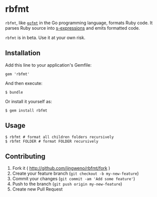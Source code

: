 # rbfmt

`rbfmt`, like [`gofmt`](http://golang.org/cmd/go/#hdr-Run_gofmt_on_package_sources) in the Go programming language, formats Ruby code.
It parses Ruby source into [s-expressions](http://en.wikipedia.org/wiki/S-expression) and emits formatted code.


`rbfmt` is in beta. Use it at your own risk.

## Installation

Add this line to your application's Gemfile:

    gem 'rbfmt'

And then execute:

    $ bundle

Or install it yourself as:

    $ gem install rbfmt

## Usage

```
$ rbfmt # format all children folders recursively
$ rbfmt FOLDER # format FOLDER recursively
```

## Contributing

1. Fork it ( http://github.com/jingweno/rbfmt/fork )
2. Create your feature branch (`git checkout -b my-new-feature`)
3. Commit your changes (`git commit -am 'Add some feature'`)
4. Push to the branch (`git push origin my-new-feature`)
5. Create new Pull Request
